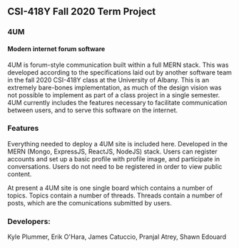 ## CSI-418Y Fall 2020 Term Project
### 4UM
#### Modern internet forum software
4UM is forum-style communication built within a full MERN stack. This was developed according to the specifications laid out by another software team in the fall 2020 CSI-418Y class at the University of Albany. This is an extremely bare-bones implementation, as much of the design vision was not possible to implement as part of a class project in a single semester. 4UM currently includes the features necessary to facilitate communication between users, and to serve this software on the internet. 
 
### Features
Everything needed to deploy a 4UM site is included here. Developed in the MERN (Mongo, ExpressJS, ReactJS, NodeJS) stack. Users can register accounts and set up a basic profile with profile image, and participate in conversations. Users do not need to be registered in order to view public content. 
 
At present a 4UM site is one single board which contains a number of topics. Topics contain a number of threads. Threads contain a number of posts, which are the comunications submitted by users. 


  
### Developers:
 Kyle Plummer,
 Erik O'Hara,
 James Catuccio,
 Pranjal Atrey,
 Shawn Edouard
